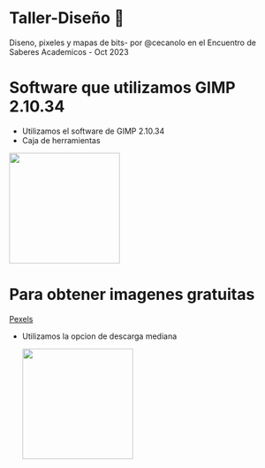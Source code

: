 # Taller-Diseño 🧠
Diseno, pixeles y mapas de bits- por @cecanolo en el Encuentro de Saberes Academicos - Oct 2023

# Software que utilizamos GIMP 2.10.34

  * Utilizamos el software de GIMP 2.10.34
  * Caja de herramientas
   <img  width="200" src="https://user-images.githubusercontent.com/96964513/276786476-d9add78e-cdbe-4c60-b351-52ffaeaa8866.png" />

# Para obtener imagenes gratuitas

  [Pexels](https://www.pexels.com/es-es/)

  * Utilizamos la opcion de descarga mediana

    <img align="center" width="200" src="https://user-images.githubusercontent.com/96964513/276787015-1421a707-b62a-4c4e-8205-8c7a4d14949d.png" />
